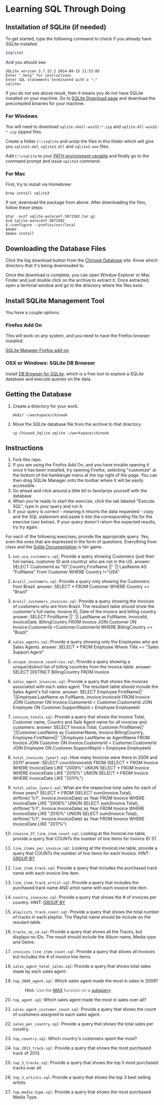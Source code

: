 # Learning SQL Through Doing

## Installation of SQLite (if needed)

To get started, type the following command to check if you already have SQLite installed.

```bash
$sqlite3
```

And you should see:

```
SQLite version 3.7.15.2 2014-08-15 11:53:05
Enter ".help" for instructions
Enter SQL statements terminated with a ";"
sqlite>
```

If you do not see above result, then it means you do not have SQLite installed on your machine. Go to [SQLite Download page](http://www.sqlite.org/download.html) and download the precompiled binaries for your machine.

### For Windows

You will need to download `sqlite-shell-win32-*.zip` and `sqlite-dll-win32-*.zip` zipped files.

Create a folder `C:\>sqlite` and unzip the files in this folder which will give you `sqlite3.def`, `sqlite3.dll` and `sqlite3.exe` files.

Add `C:\>sqlite` to your [PATH environment variable](http://dustindavis.me/update-windows-path-without-rebooting/) and finally go to the command prompt and issue `sqlite3` command.

### For Mac

First, try to install via Homebrew:

```
brew install sqlite3
```

If not, download the package from above. After downloading the files, follow these steps:

```
$tar -xvzf sqlite-autoconf-3071502.tar.gz
$cd sqlite-autoconf-3071502
$./configure --prefix=/usr/local
$make
$make install
```

## Downloading the Database Files

Click the big download button from the [Chinook Database](http://chinookdatabase.codeplex.com/) site. Know which directory that it's being downloaded to.

Once the download is complete, you can open Window Explorer or Mac Finder and just double click on the archive to extract it. Once extracted, open a terminal window and go to the directory where the files exist.

## Install SQLite Management Tool

You have a couple options.

### Firefox Add On

This will work on any system, and you need to have the Firefox browser installed.

[SQLite Manager Firefox add-on](https://addons.mozilla.org/en-US/firefox/addon/sqlite-manager/)

### OSX or Windows: SQLite DB Browser

Install [DB Browser for SQLite](http://sqlitebrowser.org/), which is a free tool to explore a SQLite database and execute queries on the data.

## Getting the Database

1. Create a directory for your work.

    ```
    mkdir ~/workspace/chinook
    ```
1. Move the SQLite database file from the archive to that directory.

    ```
    cp Chinook_Sqlite.sqlite ~/workspace/chinook
    ```

## Instructions

1. Fork this repo.
1. If you are using the Firefox Add On, and you have trouble opening it once it has been installed, try opening Firefox, selecting "customize" at the bottom of the hamberger menu at the top right of the page. You can then drag SQLite Manager onto the toolbar where it will be easily accessible.
1. Go ahead and click around a little bit to familarize yourself with the database
1. When you're ready to start the exercise, click the tab labeled "Execute SQL", type in your query and run it.
1. If your query is correct - meaning it returns the data requested - copy and the SQL statement and paste it into the corresponding file for the exercise (_see below_). If your query doesn't return the expected results, try try again.

For each of the following exercises, provide the appropriate query. Yes, even the ones that are expressed in the form of questions. Everything from class and the [Sqlite Documentation](http://www.sqlite.org/) is fair game.

1. `non_usa_customers.sql`: Provide a query showing Customers (just their full names, customer ID and country) who are not in the US.
answer: SELECT CustomerId as "ID",Country,FirstName ||' '|| LastName AS "FullName" From Customer WHERE Country !="USA"
1. `brazil_customers.sql`: Provide a query only showing the Customers from Brazil.
answer: SELECT * FROM Customer WHERE Country == "Brazil"
1. `brazil_customers_invoices.sql`: Provide a query showing the Invoices of customers who are from Brazil. The resultant table should show the customer's full name, Invoice ID, Date of the invoice and billing country.
answer: SELECT FirstName ||' '|| LastName as FullName, InvoiceId, InvoiceDate, BillingCountry   FROM Invoice JOIN Customer ON Invoice.CustomerId =Customer.CustomerId WHERE BillingCountry == "Brazil"
1. `sales_agents.sql`: Provide a query showing only the Employees who are Sales Agents.
answer:  SELECT * FROM Employee Where Title == "Sales Support Agent"
1. `unique_invoice_countries.sql`: Provide a query showing a unique/distinct list of billing countries from the Invoice table.
answer:  SELECT DISTINCT BillingCountry FROM Invoice
1. `sales_agent_invoices.sql`: Provide a query that shows the invoices associated with each sales agent. The resultant table should include the Sales Agent's full name.
answer:  SELECT Employee.FirstName||' '||Employee.LastName as FullName, Invoice.InvoiceId FROM Invoice JOIN Customer ON  Invoice.CustomerId = Customer.CustomerId JOIN Employee ON  Customer.SupportRepId = Employee.EmployeeId
1. `invoice_totals.sql`: Provide a query that shows the Invoice Total, Customer name, Country and Sale Agent name for all invoices and customers.
answer:  SELECT Invoice.Total, Customer.FirstName||' '||Customer.LastName as CustomerName, Invoice.BillingCountry, Employee.FirstName||' '||Employee.LastName as AgentName FROM Invoice JOIN Customer ON  Invoice.CustomerId = Customer.CustomerId JOIN Employee ON  Customer.SupportRepId = Employee.EmployeeId
1. `total_invoices_{year}.sql`: How many Invoices were there in 2009 and 2011? 
answer: SELECT count(InvoiceId) FROM (SELECT  * FROM Invoice WHERE InvoiceDate LIKE "2009%" 
UNION SELECT * FROM Invoice WHERE InvoiceDate LIKE "2010%"
UNION SELECT * FROM Invoice WHERE InvoiceDate LIKE "2011%")
1. `total_sales_{year}.sql`: What are the respective total sales for each of those years?
SELECT * FROM (SELECT  sum(Invoice.Total), strftime('%Y', 
Invoice.InvoiceDate) as Year  FROM Invoice WHERE InvoiceDate LIKE "2009%" 
UNION SELECT  sum(Invoice.Total), strftime('%Y', 
Invoice.InvoiceDate) as Year FROM Invoice WHERE InvoiceDate LIKE "2010%"
UNION SELECT  sum(Invoice.Total), strftime('%Y', 
Invoice.InvoiceDate) as Year FROM Invoice WHERE InvoiceDate LIKE "2011%") 
1. `invoice_37_line_item_count.sql`: Looking at the InvoiceLine table, provide a query that COUNTs the number of line items for Invoice ID 37.
1. `line_items_per_invoice.sql`: Looking at the InvoiceLine table, provide a query that COUNTs the number of line items for each Invoice. HINT: [GROUP BY](http://www.sqlite.org/lang_select.html#resultset)
1. `line_item_track.sql`: Provide a query that includes the purchased track name with each invoice line item.
1. `line_item_track_artist.sql`: Provide a query that includes the purchased track name AND artist name with each invoice line item.
1. `country_invoices.sql`: Provide a query that shows the # of invoices per country. HINT: [GROUP BY](http://www.sqlite.org/lang_select.html#resultset)
1. `playlists_track_count.sql`: Provide a query that shows the total number of tracks in each playlist. The Playlist name should be include on the resulant table.
1. `tracks_no_id.sql`: Provide a query that shows all the Tracks, but displays no IDs. The result should include the Album name, Media type and Genre.
1. `invoices_line_item_count.sql`: Provide a query that shows all Invoices but includes the # of invoice line items.
1. `sales_agent_total_sales.sql`: Provide a query that shows total sales made by each sales agent.
1. `top_2009_agent.sql`: Which sales agent made the most in sales in 2009?

    > **Hint:** Use the [MAX](https://www.sqlite.org/lang_aggfunc.html#maxggunc) function on a [subquery](http://beginner-sql-tutorial.com/sql-subquery.htm).

1. `top_agent.sql`: Which sales agent made the most in sales over all?
1. `sales_agent_customer_count.sql`: Provide a query that shows the count of customers assigned to each sales agent.
1. `sales_per_country.sql`: Provide a query that shows the total sales per country.
1. `top_country.sql`: Which country's customers spent the most?
1. `top_2013_track.sql`: Provide a query that shows the most purchased track of 2013.
1. `top_5_tracks.sql`: Provide a query that shows the top 5 most purchased tracks over all.
1. `top_3_artists.sql`: Provide a query that shows the top 3 best selling artists.
1. `top_media_type.sql`: Provide a query that shows the most purchased Media Type.
